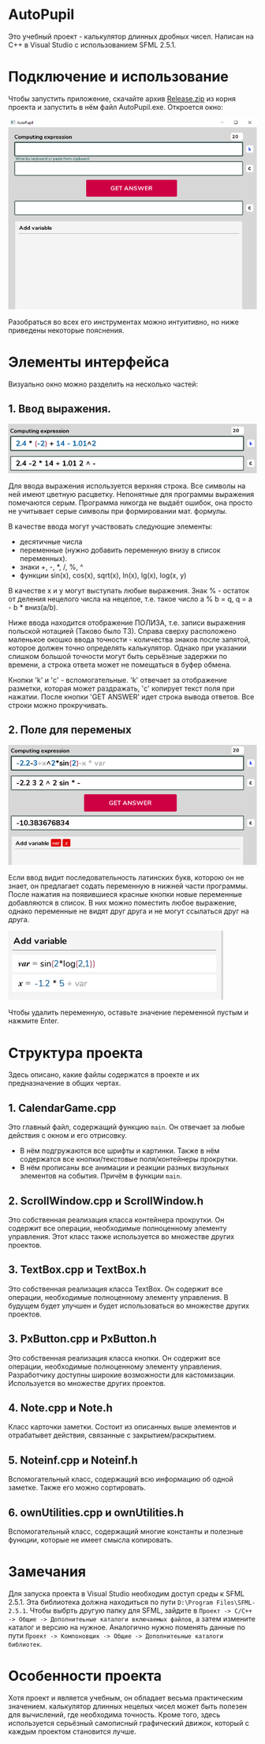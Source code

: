 # AutoPupil
Это учебный проект - калькулятор длинных дробных чисел. Написан на C++ в Visual Studio с использованием SFML 2.5.1.
# Подключение и использование
Чтобы запустить приложение, скачайте архив [Release.zip](https://github.com/KIrillPal/AutoPupil/blob/main/Release.zip) из корня проекта и запустить в нём файл AutoPupil.exe. 
Откроется окно:

![all_window](https://github.com/KIrillPal/AutoPupil/blob/main/README_Images/all_window.png)

Разобраться во всех его инструментах можно интуитивно, но ниже приведены некоторые пояснения. 
# Элементы интерфейса
Визуально окно можно разделить на несколько частей:
## 1. Ввод выражения.
![enter](https://github.com/KIrillPal/AutoPupil/blob/main/README_Images/enter.png)

Для ввода выражения используется верхняя строка. Все символы на ней имеют цветную расцветку. Непонятные для программы выражения помечаются серым. Программа никогда не выдаёт ошибок, она просто не учитывает серые символы при формировании мат. формулы.

В качестве ввода могут участвовать следующие элементы:
- десятичные числа
- переменные (нужно добавить переменную внизу в список переменных).
- знаки +, -, \*, /, %, ^
- функции sin(x), cos(x), sqrt(x), ln(x), lg(x), log(x, y)

В качестве x и y могут выступать любые выражения.
Знак % - остаток от деления нецелого числа на нецелое, т.е. такое число a % b = q, q = a - b * вниз(a/b).

Ниже ввода находится отображение ПОЛИЗА, т.е. записи выражения польской нотацией (Таково было ТЗ). 
Справа сверху расположено маленькое окошко ввода точности - количества знаков после запятой, которое должен точно определять калькулятор. Однако при указании слишком большой точности могут быть серьёзные задержки по времени, а строка ответа может не помещаться в буфер обмена.

Кнопки 'k' и 'c' - вспомогательные. 'k' отвечает за отображение разметки, которая может раздражать, 'c' копирует текст поля при нажатии.
После кнопки 'GET ANSWER' идет строка вывода ответов. Все строки можно прокручивать.

## 2. Поле для переменых
![var_list](https://github.com/KIrillPal/AutoPupil/blob/main/README_Images/var_list.png)

Если ввод видит последовательность латинских букв, которою он не знает, он предлагает содать переменную в нижней части программы. 
После нажатия на появившиеся красные кнопки новые переменные добавляются в список. В них можно поместить любое выражение, однако переменные не видят друг друга и не могут ссылаться друг на друга.

![buttons](https://github.com/KIrillPal/AutoPupil/blob/main/README_Images/buttons.png)

Чтобы удалить переменную, оставьте значение переменной пустым и нажмите Enter.

# Структура проекта
Здесь описано, какие файлы содержатся в проекте и их предназначение в общих чертах.

## 1. CalendarGame.cpp
Это главный файл, содержащий функцию `main`. Он отвечает за любые действия с окном и его отрисовку.

- В нём подгружаются все шрифты и картинки. Также в нём содержатся все кнопки/текстовые поля/контейнеры прокрутки.
- В нём прописаны все анимации и реакции разных визульных элементов на события. Причём в функции `main`.

## 2. ScrollWindow.cpp и ScrollWindow.h
Это собственная реализация класса контейнера прокрутки. Он содержит все операции, необходимые полноценному элементу управления. 
Этот класс также используется во множестве других проектов.
## 3. TextBox.cpp и TextBox.h
Это собственная реализация класса TextBox. Он содержит все операции, необходимые полноценному элементу управления. 
В будущем будет улучшен и будет использоваться во множестве других проектов.
## 3. PxButton.cpp и PxButton.h
Это собственная реализация класса кнопки. Он содержит все операции, необходимые полноценному элементу управления. 
Разработчику доступны широкие возможности для кастомизации. Используется во множестве других проектов.
## 4. Note.cpp и Note.h
Класс карточки заметки. Состоит из описанных выше элементов и отрабатывет действия, связанные с закрытием/раскрытием.
## 5. Noteinf.cpp и Noteinf.h
Вспомогательный класс, содержащий всю информацию об одной заметке. Также его можно сортировать.
## 6. ownUtilities.cpp и ownUtilities.h
Вспомогательный класс, содержащий многие константы и полезные функции, которые не имеет смысла копировать.
# Замечания
Для запуска проекта в Visual Studio необходим доступ среды к SFML 2.5.1. Эта библиотека должна находиться по пути `D:\Program Files\SFML-2.5.1`. Чтобы выбрть другую папку для SFML, зайдите в `Проект -> C/C++ -> Общие -> Дополнитеьные каталоги включаемых файлов`, а затем измените каталог и версию на нужное. Аналогично нужно поменять данные по пути `Проект -> Компоновщик -> Общие -> Дополнитеьные каталоги библиотек`.

# Особенности проекта
Хотя проект и является учебным, он обладает весьма практическим значением. калькулятор длинных нецелых чисел может быть полезен для вычислений, где необходима точность. Кроме того, здесь используется серьёзный самописный графический движок, который с каждым проектом становится лучше. 